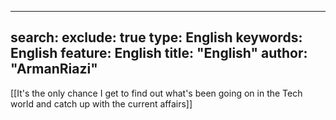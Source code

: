  ---
search:
  exclude: true
type:  English
keywords:  English
feature:  English
title: "English"
author: "ArmanRiazi"
---

 [[It's the only chance I get to find out what's been going on in the Tech world and catch up with the current affairs]] 